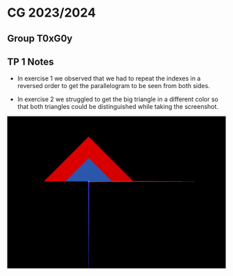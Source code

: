 # CG 2023/2024

## Group T0xG0y

## TP 1 Notes

- In exercise 1 we observed that we had to repeat the indexes in a reversed order to get the parallelogram to be seen from both sides.


- In exercise 2 we struggled to get the big triangle in a different color so that both triangles could be distinguished while taking the screenshot.

![Screenshot 1](screenshots/cg-t07g09-tp1-1.png)
